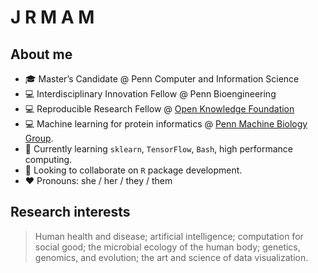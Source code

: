 # J R M A M

## About me
* :mortar_board: Master’s Candidate @ Penn Computer and Information Science
* :computer: Interdisciplinary Innovation Fellow @ Penn Bioengineering
* :computer: Reproducible Research Fellow @ [Open Knowledge Foundation](https://okfn.org)
* :computer: Machine learning for protein informatics @ [Penn Machine Biology Group](https://delafuentelab.seas.upenn.edu).
* 🌱 Currently learning ```sklearn```, ```TensorFlow```, ```Bash```, high performance computing.
* 👯 Looking to collaborate on ```R``` package development.
* :heart: Pronouns: she / her / they / them

## Research interests
>Human health and disease; artificial intelligence; computation for social good; the microbial ecology of the human body; genetics, genomics, and evolution; the art and science of data visualization.
